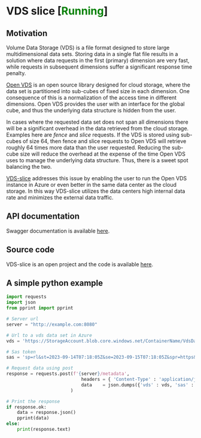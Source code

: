 [comment]: <> (This file is used to generate index.html)
[comment]: <> (Generating index.html via VS Code:)
[comment]: <> (Install extension "Markdown Preview Enhanced")
[comment]: <> (Use "Markdown Preview Enhanced" to preview the index.md file.)
[comment]: <> (Generate new file by right click -> "HTML" -> "HTML [cdn hosted]")

# VDS slice [<span style="color:green">Running</span>]

## Motivation
Volume Data Storage (VDS) is a file format designed to store large multidimensional data sets. Storing data in a single flat file results in a solution where data requests in the first (primary) dimension are very fast, while requests in subsequent dimensions suffer a significant response time penalty.

<a href="https://community.opengroup.org/osdu/platform/domain-data-mgmt-services/seismic/open-vds">Open VDS</a> is an open source library designed for cloud storage, where the data set is partitioned into sub-cubes of fixed size in each dimension. One consequence of this is a normalization of the access time in different dimensions. Open VDS provides the user with an interface for the global cube, and thus the underlying data structure is hidden from the user.

In cases where the requested data set does not span all dimensions there will be a significant overhead in the data retrieved from the cloud storage. Examples here are <i>fence</i> and <i>slice</i> requests. If the VDS is stored using sub-cubes of size 64, then fence and slice requests to Open VDS will retrieve roughly 64 times more data than the user requested. Reducing the sub-cube size will reduce the overhead at the expense of the time Open VDS uses to manage the underlying data structure. Thus, there is a sweet spot balancing the two. 

<a href="https://github.com/equinor/vds-slice">VDS-slice</a> addresses this issue by enabling the user to run the Open VDS instance in Azure or even better in the same data center as the cloud storage. In this way VDS-slice utilizes the data centers high internal data rate and minimizes the external data traffic. 

## API documentation
Swagger documentation is available <a href="swagger/index.html">here</a>. 

## Source code
VDS-slice is an open project and the code is available <a href="https://github.com/equinor/vds-slice">here</a>.


## A simple python example
```python
import requests
import json
from pprint import pprint

# Server url
server = "http://example.com:8080"

# Url to a vds data set in Azure
vds = 'https://StorageAccount.blob.core.windows.net/ContainerName/VdsDataset'

# Sas token
sas = 'sp=rl&st=2023-09-14T07:18:05Z&se=2023-09-15T07:18:05Z&spr=https&sv=2022-11-02&sr=c&sig=signature'

# Request data using post
response = requests.post(f'{server}/metadata',
                            headers = { 'Content-Type' : 'application/json' },
                            data    = json.dumps({'vds' : vds, 'sas' : sas})
                        )    

# Print the response
if response.ok:
    data = response.json()
    pprint(data)
else:
    print(response.text)
```
